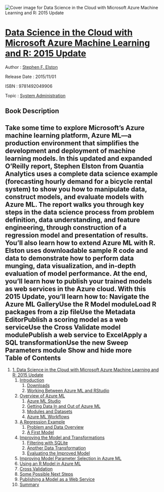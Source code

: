 ![Cover image for Data Science in the Cloud with Microsoft Azure Machine Learning and R: 2015 Update](https://imgdetail.ebookreading.net/cover/cover/system_admin/EB9781492049906.jpg)

[Data Science in the Cloud with Microsoft Azure Machine Learning and R: 2015 Update](https://ebookreading.net/view/book/Data+Science+in+the+Cloud+with+Microsoft+Azure+Machine+Learning+and+R%3A+2015+Update-EB9781492049906_1.html "Data Science in the Cloud with Microsoft Azure Machine Learning and R: 2015 Update")
====================================================================================================================

Author : [Stephen F. Elston](https://ebookreading.net/search/author/Stephen+F.+Elston)

Release Date : 2015/11/01

ISBN : 9781492049906

Topic : [System Administration](https://ebookreading.net/search/category/system-administration)

Book Description
-----------------

 Take some time to explore Microsoft’s Azure machine learning platform, Azure ML—a production environment that simplifies the development and deployment of machine learning models. In this updated and expanded O’Reilly report, Stephen Elston from Quantia Analytics uses a complete data science example (forecasting hourly demand for a bicycle rental system) to show you how to manipulate data, construct models, and evaluate models with Azure ML.
The report walks you through key steps in the data science process from problem definition, data understanding, and feature engineering, through construction of a regression model and presentation of results. You’ll also learn how to extend Azure ML with R. Elston uses downloadable sample R code and data to demonstrate how to perform data munging, data visualization, and in-depth evaluation of model performance. At the end, you’ll learn how to publish your trained models as web services in the Azure cloud.
With this 2015 Update, you’ll learn how to:
Navigate the Azure ML GalleryUse the R Model moduleLoad R packages from a zip fileUse the Metadata EditorPublish a scoring model as a web serviceUse the Cross Validate model modulePublish a web service to ExcelApply a SQL transformationUse the new Sweep Parameters module        Show and hide more                
Table of Contents
-----------------

1. [1. Data Science in the Cloud with Microsoft Azure Machine Learning and R: 2015 Update](https://ebookreading.net/view/book/Data+Science+in+the+Cloud+with+Microsoft+Azure+Machine+Learning+and+R%3A+2015+Update-EB9781492049906_5.html#idm1085472)
    1. [Introduction](https://ebookreading.net/view/book/Data+Science+in+the+Cloud+with+Microsoft+Azure+Machine+Learning+and+R%3A+2015+Update-EB9781492049906_5.html#idm1074848)
        1. [Downloads](https://ebookreading.net/view/book/Data+Science+in+the+Cloud+with+Microsoft+Azure+Machine+Learning+and+R%3A+2015+Update-EB9781492049906_5.html#idm1078112)
        1. [Working Between Azure ML and RStudio](https://ebookreading.net/view/book/Data+Science+in+the+Cloud+with+Microsoft+Azure+Machine+Learning+and+R%3A+2015+Update-EB9781492049906_5.html#idm1069552)
    1. [Overview of Azure ML](https://ebookreading.net/view/book/Data+Science+in+the+Cloud+with+Microsoft+Azure+Machine+Learning+and+R%3A+2015+Update-EB9781492049906_5.html#idm36352)
        1. [Azure ML Studio](https://ebookreading.net/view/book/Data+Science+in+the+Cloud+with+Microsoft+Azure+Machine+Learning+and+R%3A+2015+Update-EB9781492049906_5.html#idm802048)
        1. [Getting Data In and Out of Azure ML](https://ebookreading.net/view/book/Data+Science+in+the+Cloud+with+Microsoft+Azure+Machine+Learning+and+R%3A+2015+Update-EB9781492049906_5.html#idm790928)
        1. [Modules and Datasets](https://ebookreading.net/view/book/Data+Science+in+the+Cloud+with+Microsoft+Azure+Machine+Learning+and+R%3A+2015+Update-EB9781492049906_5.html#idm459760)
        1. [Azure ML Workflows](https://ebookreading.net/view/book/Data+Science+in+the+Cloud+with+Microsoft+Azure+Machine+Learning+and+R%3A+2015+Update-EB9781492049906_5.html#idm779232)
    1. [A Regression Example](https://ebookreading.net/view/book/Data+Science+in+the+Cloud+with+Microsoft+Azure+Machine+Learning+and+R%3A+2015+Update-EB9781492049906_5.html#idm474032)
        1. [Problem and Data Overview](https://ebookreading.net/view/book/Data+Science+in+the+Cloud+with+Microsoft+Azure+Machine+Learning+and+R%3A+2015+Update-EB9781492049906_5.html#idm476160)
        1. [A First Model](https://ebookreading.net/view/book/Data+Science+in+the+Cloud+with+Microsoft+Azure+Machine+Learning+and+R%3A+2015+Update-EB9781492049906_5.html#idm479520)
    1. [Improving the Model and Transformations](https://ebookreading.net/view/book/Data+Science+in+the+Cloud+with+Microsoft+Azure+Machine+Learning+and+R%3A+2015+Update-EB9781492049906_5.html#idm1399040)
        1. [Filtering with SQLite](https://ebookreading.net/view/book/Data+Science+in+the+Cloud+with+Microsoft+Azure+Machine+Learning+and+R%3A+2015+Update-EB9781492049906_5.html#idm1401472)
        1. [Another Data Transformation](https://ebookreading.net/view/book/Data+Science+in+the+Cloud+with+Microsoft+Azure+Machine+Learning+and+R%3A+2015+Update-EB9781492049906_5.html#idm1388304)
        1. [Evaluating the Improved Model](https://ebookreading.net/view/book/Data+Science+in+the+Cloud+with+Microsoft+Azure+Machine+Learning+and+R%3A+2015+Update-EB9781492049906_5.html#idm1388048)
    1. [Improving Model Parameter Selection in Azure ML ](https://ebookreading.net/view/book/Data+Science+in+the+Cloud+with+Microsoft+Azure+Machine+Learning+and+R%3A+2015+Update-EB9781492049906_5.html#idm1449008)
    1. [Using an R Model in Azure ML](https://ebookreading.net/view/book/Data+Science+in+the+Cloud+with+Microsoft+Azure+Machine+Learning+and+R%3A+2015+Update-EB9781492049906_5.html#idp32720)
    1. [Cross Validation](https://ebookreading.net/view/book/Data+Science+in+the+Cloud+with+Microsoft+Azure+Machine+Learning+and+R%3A+2015+Update-EB9781492049906_5.html#idp50704)
    1. [Some Possible Next Steps](https://ebookreading.net/view/book/Data+Science+in+the+Cloud+with+Microsoft+Azure+Machine+Learning+and+R%3A+2015+Update-EB9781492049906_5.html#idp68992)
    1. [Publishing a Model as a Web Service](https://ebookreading.net/view/book/Data+Science+in+the+Cloud+with+Microsoft+Azure+Machine+Learning+and+R%3A+2015+Update-EB9781492049906_5.html#publishingwebservic)
    1. [Summary](https://ebookreading.net/view/book/Data+Science+in+the+Cloud+with+Microsoft+Azure+Machine+Learning+and+R%3A+2015+Update-EB9781492049906_5.html#idp85760)
